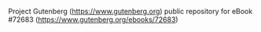 Project Gutenberg (https://www.gutenberg.org) public repository
for eBook #72683 (https://www.gutenberg.org/ebooks/72683)
